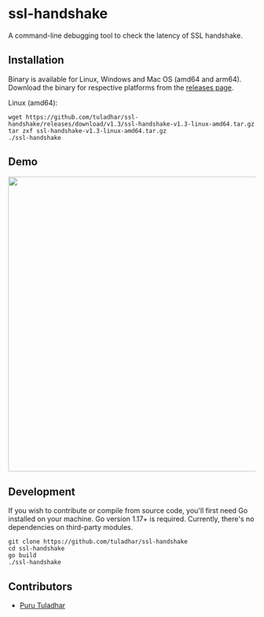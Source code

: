 # ssl-handshake
A command-line debugging tool to check the latency of SSL handshake.

## Installation
Binary is available for Linux, Windows and Mac OS (amd64 and arm64). Download the binary for respective platforms from the [releases page](https://github.com/tuladhar/ssl-handshake/releases).

Linux (amd64):
```
wget https://github.com/tuladhar/ssl-handshake/releases/download/v1.3/ssl-handshake-v1.3-linux-amd64.tar.gz
tar zxf ssl-handshake-v1.3-linux-amd64.tar.gz
./ssl-handshake
```

## Demo
<p align="center">
  <img width="600" src="https://github.com/tuladhar/ssl-handshake/blob/main/demo/ssl-handshake.svg">
</p>

## Development

If you wish to contribute or compile from source code, you'll first need Go installed on your machine. Go version 1.17+ is required. Currently, there's no dependencies on third-party modules. 

```
git clone https://github.com/tuladhar/ssl-handshake
cd ssl-handshake 
go build
./ssl-handshake
```

## Contributors
- [Puru Tuladhar](https://tuladhar.github.io)
